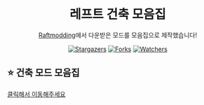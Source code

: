 <div align="center">

# 레프트 건축 모음집
[Raftmodding](https://www.raftmodding.com/)에서 다운받은 모드를 모음집으로 제작했습니다!

[![Stargazers](https://img.shields.io/github/stars/grape82/raftmod?label=stars&style=for-the-badge&style=flat-square)](https://github.com/grape82/raftmod/stargazers)
[![Forks](https://img.shields.io/github/forks/grape82/raftmod?label=forks&style=for-the-badge&style=flat-square)](https://github.com/grape82/raftmod/releases/forks)
[![Watchers](https://img.shields.io/github/watchers/grape82/raftmod?label=watchers&style=for-the-badge&style=flat-square)](https://github.com/grape82/raftmod/watchers)

</div>


## ⭐ 건축 모드 모음집
[클릭해서 이동해주세요](https://github.com/grape82/raftmod/blob/main/creativemod.md)
